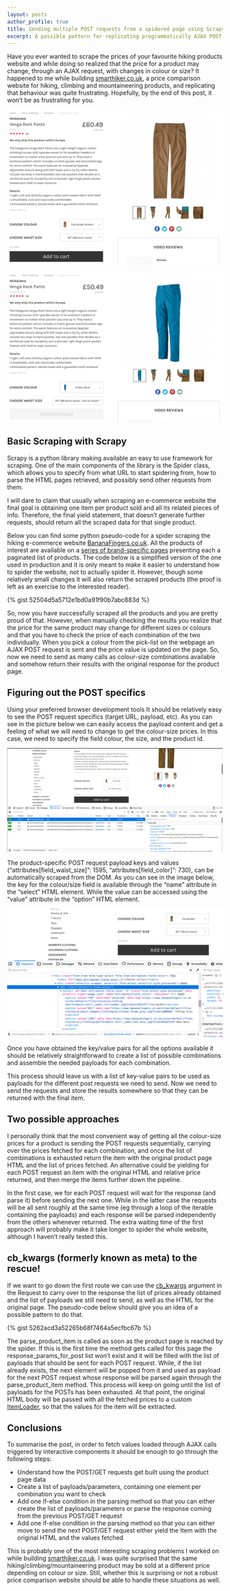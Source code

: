 ```yaml
---
layout: posts
author_profile: true
title: Sending multiple POST requests from a spidered page using Scrapy
excerpt: A possible pattern for replicating programmatically AJAX POST requests when scraping webpages using Scrapy
---
```


Have you ever wanted to scrape the prices of your favourite hiking products website and while doing so realized that the price for a product may change, through an AJAX request, with changes in colour or size? It happened to me while building [smarthiker.co.uk](https://smarthiker.co.uk/), a price comparison website for hiking, climbing and mountaineering products, and replicating that behaviour was quite frustrating. Hopefully, by the end of this post, it won’t be as frustrating for you.


![brown_trousers](/assets/images/post_requests_with_scrapy/trousers_brown.png)


![blue_trousers](/assets/images/post_requests_with_scrapy/trousers_blue.png)


## Basic Scraping with Scrapy

Scrapy is a python library making available an easy to use framework for scraping. One of the main components of the library is the Spider class, which allows you to specify from what URL to start spidering from, how to parse the HTML pages retrieved, and possibly send other requests from them.

I will dare to claim that usually when scraping an e-commerce website the final goal is obtaining one item per product sold and all its related pieces of info. Therefore, the final yield statement, that doesn’t generate further requests, should return all the scraped data for that single product.

Below you can find some python pseudo-code for a spider scraping the hiking e-commerce website [BananaFingers.co.uk](https://www.bananafingers.co.uk/). All the products of interest are available on a [series of brand-specific pages](https://www.bananafingers.co.uk/brands) presenting each a paginated list of products. The code below is a simplified version of the one used in production and it is only meant to make it easier to understand how to spider the website, not to actually spider it. However, though some relatively small changes it will also return the scraped products (the proof is left as an exercise to the interested reader).

{% gist 52504d5a5712e1bd0a91f90b7abc883d %}

So, now you have successfully scraped all the products and you are pretty proud of that. However, when manually checking the results you realize that the price for the same product may change for different sizes or colours and that you have to check the price of each combination of the two individually. When you pick a colour from the pick-list on the webpage an AJAX POST request is sent and the price value is updated on the page. So, now we need to send as many calls as colour-size combinations available and somehow return their results with the original response for the product page.

## Figuring out the POST specifics

Using your preferred browser development tools It should be relatively easy to see the POST request specifics (target URL, payload, etc). As you can see in the picture below we can easily access the payload content and get a feeling of what we will need to change to get the colour-size prices. In this case, we need to specify the field colour, the size, and the product id.

![inspecting_network_calls](/assets/images/post_requests_with_scrapy/dev_tools_post_request.png)

The product-specific POST request payload keys and values (“attributes[field_waist_size]”: 1595, “attributes[field_color]”: 730), can be automatically scraped from the DOM. As you can see in the image below, the key for the colour/size field is available through the “name” attribute in the “select” HTML element. While the value can be accessed using the “value” attribute in the “option” HTML element.

![inspecting_dom_key_value_pairs](/assets/images/post_requests_with_scrapy/dev_tools_dom.png)

Once you have obtained the key/value pairs for all the options available it should be relatively straightforward to create a list of possible combinations and assemble the needed payloads for each combination.

This process should leave us with a list of key-value pairs to be used as payloads for the different post requests we need to send. Now we need to send the requests and store the results somewhere so that they can be returned with the final item.

## Two possible approaches
I personally think that the most convenient way of getting all the colour-size prices for a product is sending the POST requests sequentially, carrying over the prices fetched for each combination, and once the list of combinations is exhausted return the item with the original product page HTML and the list of prices fetched. An alternative could be yielding for each POST request an item with the original HTML and relative price returned, and then merge the items further down the pipeline.

In the first case, we for each POST request will wait for the response (and parse it) before sending the next one. While in the latter case the requests will be all sent roughly at the same time (eg through a loop of the iterable containing the payloads) and each response will be parsed independently from the others whenever returned. The extra waiting time of the first approach will probably make it take longer to spider the whole website, although I haven’t really tested this.

## cb_kwargs (formerly known as meta) to the rescue!
If we want to go down the first route we can use the [cb_kwargs](https://docs.scrapy.org/en/latest/topics/request-response.html#scrapy.http.Request.cb_kwargs) argument in the Request to carry over to the response the list of prices already obtained and the list of payloads we still need to send, as well as the HTML for the original page. The pseudo-code below should give you an idea of a possible pattern to do that.

{% gist 5262acd3a52265b68f7464a5ecfbc67b %}

The parse_product_item is called as soon as the product page is reached by the spider. If this is the first time the method gets called for this page the response_params_for_post list won’t exist and it will be filled with the list of payloads that should be sent for each POST request. While, if the list already exists, the next element will be popped from it and used as payload for the next POST request whose response will be parsed again through the parse_product_item method. This process will keep on going until the list of payloads for the POSTs has been exhausted. At that point, the original HTML body will be passed with all the fetched prices to a custom [ItemLoader](https://docs.scrapy.org/en/latest/topics/loaders.html), so that the values for the item will be extracted.

## Conclusions

To summarise the post, in order to fetch values loaded through AJAX calls triggered by interactive components it should be enough to go through the following steps:
- Understand how the POST/GET requests get built using the product page data
- Create a list of payloads/parameters, containing one element per combination you want to check
- Add one if-else condition in the parsing method so that you can either create the list of payloads/parameters or parse the response coming from the previous POST/GET request
- Add one if-else condition in the parsing method so that you can either move to send the next POST/GET request either yield the Item with the original HTML and the values fetched

This is probably one of the most interesting scraping problems I worked on while building [smarthiker.co.uk](https://smarthiker.co.uk/). I was quite surprised that the same hiking/climbing/mountaineering product may be sold at a different price depending on colour or size. Still, whether this is surprising or not a robust price comparison website should be able to handle these situations as well.